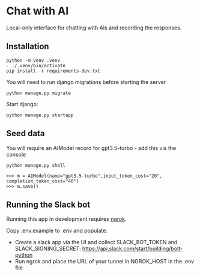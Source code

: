 # Chat with AI

Local-only interface for chatting with AIs and recording the responses.

## Installation

```
python -m venv .venv
. ./.venv/bin/activate
pip install -r requirements-dev.txt
```

You will need to run django migrations before starting the server

```
python manage.py migrate
```

Start django:

`python manage.py startapp`

## Seed data

You will require an AIModel record for gpt3.5-turbo - add this via the console

```
python manage.py shell

>>> m = AIModel(name="gpt3.5-turbo",input_token_cost="20", completion_token_cost="40")
>>> m.save()
```

## Running the Slack bot

Running this app in development requires [ngrok](https://ngrok.com/).

Copy .env.example to .env and populate.

- Create a slack app via the UI and collect SLACK_BOT_TOKEN and SLACK_SIGNING_SECRET: https://api.slack.com/start/building/bolt-python
- Run ngrok and place the URL of your tunnel in NGROK_HOST in the .env file

